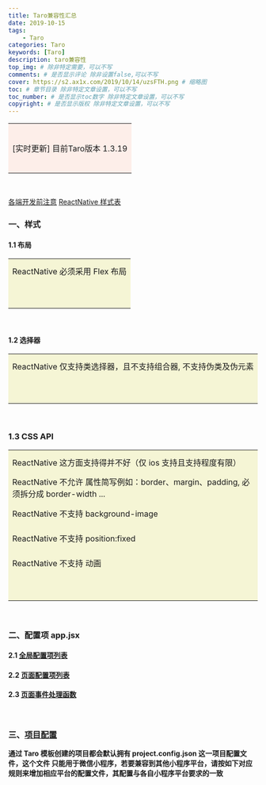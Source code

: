 ```yaml
---
title: Taro兼容性汇总
date: 2019-10-15
tags: 
    - Taro
categories: Taro
keywords: [Taro]
description: taro兼容性
top_img: # 除非特定需要，可以不写
comments: # 是否显示评论 除非设置false,可以不写
cover: https://s2.ax1x.com/2019/10/14/uzsFTH.png # 缩略图
toc: # 章节目录 除非特定文章设置，可以不写
toc_number: # 是否显示toc数字 除非特定文章设置，可以不写
copyright: # 是否显示版权 除非特定文章设置，可以不写
---
```


<table><tr><td height=100px bgcolor=#FDEEE9>[实时更新] 目前Taro版本 1.3.19</td></tr></table> 
<br>

[各端开发前注意](https://nervjs.github.io/taro/docs/before-dev-remind.html)
[ReactNative 样式表](https://nervjs.github.io/taro/docs/before-dev-remind.html#properties-属性)
<br>

### 一、样式
#### 1.1 布局
<table>
    <tr><td height=50px bgcolor=#F5F5D5>ReactNative 必须采用 Flex 布局</td></tr>
    <tr><td height=50px bgcolor=#F5F5D5></td></tr>

</table> 
<br>

#### 1.2 选择器
<table>
    <tr><td height=50px bgcolor=#F5F5D5>ReactNative 仅支持类选择器，且不支持组合器, 不支持伪类及伪元素</td></tr>
    <tr><td height=50px bgcolor=#F5F5D5></td></tr>

</table>
<br>

### 1.3 CSS API
<table>
    <tr><td height=50px bgcolor=#F5F5D5>ReactNative 这方面支持得并不好（仅 ios 支持且支持程度有限）</td></tr>
    <tr><td height=50px bgcolor=#F5F5D5>ReactNative 不允许 属性简写例如：border、margin、padding, 必须拆分成 border-width ...</td></tr>
    <tr><td height=50px bgcolor=#F5F5D5>ReactNative 不支持 background-image</td></tr>
    <tr><td height=50px bgcolor=#F5F5D5>ReactNative 不支持 position:fixed</td></tr>
    <tr><td height=50px bgcolor=#F5F5D5>ReactNative 不支持 动画</td></tr>
    <tr><td height=50px bgcolor=#F5F5D5></td></tr>
    
</table>
<br>

### 二、配置项 app.jsx
#### 2.1 [全局配置项列表](https://nervjs.github.io/taro/docs/tutorial.html#%E9%85%8D%E7%BD%AE%E9%A1%B9%E5%88%97%E8%A1%A8)

#### 2.2 [页面配置项列表](https://nervjs.github.io/taro/docs/tutorial.html#%E9%85%8D%E7%BD%AE%E9%A1%B9%E5%88%97%E8%A1%A8-1)

#### 2.3 [页面事件处理函数](https://nervjs.github.io/taro/docs/tutorial.html#%E9%A1%B5%E9%9D%A2%E4%BA%8B%E4%BB%B6%E5%A4%84%E7%90%86%E5%87%BD%E6%95%B0)
<br>

### 三、[项目配置](https://nervjs.github.io/taro/docs/project-config.html)
**通过 Taro 模板创建的项目都会默认拥有 project.config.json 这一项目配置文件，这个文件 只能用于微信小程序，若要兼容到其他小程序平台，请按如下对应规则来增加相应平台的配置文件，其配置与各自小程序平台要求的一致**










<br>
<br>
<br>
<br>
<br>